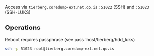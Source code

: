 Access via `tierberg.coredump-ext.net.qo.is` `:51022` (SSH) and `:51023` (SSH-LUKS)

## Operations

Reboot requires passphrase (see pass `host/tierberg/hdd_luks)

```bash
ssh -p 51023 root@tierberg.coredump-ext.net.qo.is
```
